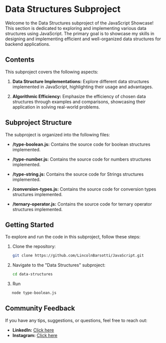 # Data Structures Subproject

Welcome to the Data Structures subproject of the JavaScript Showcase! 
This section is dedicated to exploring and implementing various data structures using JavaScript. 
The primary goal is to showcase my skills in designing and implementing efficient and well-organized data structures for backend applications.

## Contents
This subproject covers the following aspects:

1. **Data Structure Implementations:** Explore different data structures implemented in JavaScript, highlighting their usage and advantages.

2. **Algorithmic Efficiency:** Emphasize the efficiency of chosen data structures through examples and comparisons, showcasing their application in solving real-world problems.

## Subproject Structure
The subproject is organized into the following files:

- **/type-boolean.js:** Contains the source code for boolean structures implemented.

- **/type-number.js:** Contains the source code for numbers structures implemented.

- **/type-string.js:** Contains the source code for Strings structures implemented.

- **/conversion-types.js:** Contains the source code for conversion types structures implemented.

- **/ternary-operator.js:** Contains the source code for ternary operator structures implemented.

## Getting Started
To explore and run the code in this subproject, follow these steps:

1. Clone the repository:
   ```bash
   git clone https://github.com/LincolnBarsotti/JavaScript.git
2. Navigate to the "Data Structures" subproject:
   ```bash
   cd data-structures
3. Run
```bash
   node type-boolean.js 
```

## Community Feedback
If you have any tips, suggestions, or questions, feel free to reach out:

- **LinkedIn:** [Click here](https://www.linkedin.com/in/lincoln-barsotti/)
- **Instagram:** [Click here](https://www.instagram.com/lincoln_barsotti/)
